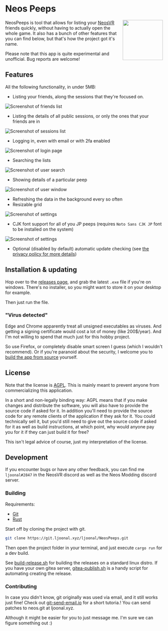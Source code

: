 # Neos Peeps

<img align="right" width="128" height="128" src="./static/logo.png"/>

NeosPeeps is tool that allows for listing your [NeosVR](https://steamcommunity.com/app/740250) friends quickly, without having to actually open the whole game. It also has a bunch of other features that you can find below, but that's how the project got it's name.

Please note that this app is quite experimental and unofficial. Bug reports are welcome!

## Features

All the following functionality, in under 5MB:

- Listing your friends, along the sessions that they're focused on.

![Screenshot of friends list](static/friends-list.png)

- Listing the details of all public sessions, or only the ones that your friends are in

![Screenshot of sessions list](static/sessions-list.png)

- Logging in, even with email or with 2fa enabled

![Screenshot of login page](static/login-page.png)

- Searching the lists

![Screenshot of user search](static/user-search.png)

- Showing details of a particular peep

![Screenshot of user window](static/user-window.png)

- Refreshing the data in the background every so often
- Resizable grid

![Screenshot of settings](static/settings-page.png)

- CJK font support for all of you JP peeps (requires `Noto Sans CJK JP` font to be installed on the system)

![Screenshot of settings](static/jp-session-search.png)

- Optional (disabled by default) automatic update checking (see [the privacy policy for more details](./PrivacyPolicy.md))

## Installation & updating

Hop over to the [releases page](https://git.ljoonal.xyz/ljoonal/NeosPeeps/releases), and grab the latest `.exe` file if you're on windows.
There's no installer, so you might want to store it on your desktop for example.

Then just run the file.

### "Virus detected"

Edge and Chrome apparently treat all unsigned executables as viruses.
And getting a signing certificate would cost a lot of money (like 200$/year).
And I'm not willing to spend that much just for this hobby project.

So use Firefox, or completely disable smart screen I guess (which I wouldn't recommend).
Or if you're paranoid about the security, I welcome you to [build the app from source](#building) yourself.

## License

Note that the license is [AGPL](https://tldrlegal.com/license/gnu-affero-general-public-license-v3-(agpl-3.0)).
This is mainly meant to prevent anyone from commercializing this application.

In a short and non-legally binding way:
AGPL means that if you make changes and distribute the software, you will also have to provide the source code if asked for it.
In addition you'll need to provide the source code for any remote clients of the application if they ask for it.
You could technically sell it, but you'd still need to give out the source code if asked for it as well as build instructions, at which point, why would anyone pay you for it if they can just build it for free?

This isn't legal advice of course, just my interpretation of the license.

## Development

If you encounter bugs or have any other feedback, you can find me `ljoonal#2847` in the NeosVR discord as well as the Neos Modding discord server.

### Building

Requirements:

- [Git](https://git-scm.com)
- [Rust](https://www.rust-lang.org/)

Start off by cloning the project with git.

```sh
git clone https://git.ljoonal.xyz/ljoonal/NeosPeeps.git
```

Then open the project folder in your terminal, and just execute `cargo run` for a dev build.

See [build-release.sh](./build-release.sh) for building the releases on a standard linux distro.
If you have your own gitea server, [gitea-publish.sh](./gitea-publish.sh) is a handy script for automating creating the release.

### Contributing

In case you didn't know, git originally was used via email, and it still works just fine!
Check out [git-send-email.io](https://git-send-email.io) for a short tutoria.!
You can send patches to neos.git at ljoonal.xyz.

Although it might be easier for you to just message me.
I'm sure we can figure something out :)
